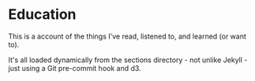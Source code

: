 # Education

This is a account of the things I've read, listened to, and learned (or want to).

It's all loaded dynamically from the sections directory - not unlike Jekyll - just using a Git pre-commit hook and d3.
